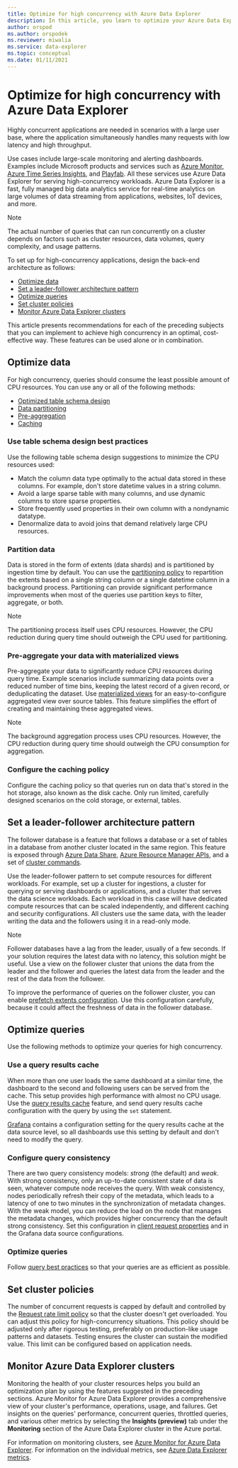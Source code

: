 ```yaml
---
title: Optimize for high concurrency with Azure Data Explorer
description: In this article, you learn to optimize your Azure Data Explorer setup for high concurrency.
author: orspod
ms.author: orspodek
ms.reviewer: miwalia
ms.service: data-explorer
ms.topic: conceptual
ms.date: 01/11/2021
---
```


# Optimize for high concurrency with Azure Data Explorer

Highly concurrent applications are needed in scenarios with a large user base, where the application simultaneously handles many requests with low latency and high throughput.

Use cases include large-scale monitoring and alerting dashboards. Examples include Microsoft products and services such as [Azure Monitor](https://azure.microsoft.com/services/monitor/), [Azure Time Series Insights](https://azure.microsoft.com/services/time-series-insights/), and [Playfab](https://playfab.com/). All these services use Azure Data Explorer for serving high-concurrency workloads. Azure Data Explorer is a fast, fully managed big data analytics service for real-time analytics on large volumes of data streaming from applications, websites, IoT devices, and more.

> [!NOTE]
> The actual number of queries that can run concurrently on a cluster depends on factors such as cluster resources, data volumes, query complexity, and usage patterns.

To set up for high-concurrency applications, design the back-end architecture as follows:

* [Optimize data](#optimize-data)
* [Set a leader-follower architecture pattern](#set-a-leader-follower-architecture-pattern)
* [Optimize queries](#optimize-queries)
* [Set cluster policies](#set-cluster-policies)
* [Monitor Azure Data Explorer clusters](#monitor-azure-data-explorer-clusters)

This article presents recommendations for each of the preceding subjects that you can implement to achieve high concurrency in an optimal, cost-effective way. These features can be used alone or in combination.

## Optimize data

For high concurrency, queries should consume the least possible amount of CPU resources. You can use any or all of the following methods:

- [Optimized table schema design](#use-table-schema-design-best-practices)
- [Data partitioning](#partition-data)
- [Pre-aggregation](#pre-aggregate-your-data-with-materialized-views)
- [Caching](#configure-the-caching-policy)

### Use table schema design best practices

Use the following table schema design suggestions to minimize the CPU resources used:

* Match the column data type optimally to the actual data stored in these columns. For example, don't store datetime values in a string column.
* Avoid a large sparse table with many columns, and use dynamic columns to store sparse properties.
* Store frequently used properties in their own column with a nondynamic datatype.
* Denormalize data to avoid joins that demand relatively large CPU resources.

### Partition data

Data is stored in the form of extents (data shards) and is partitioned by ingestion time by default. You can use the [partitioning policy](kusto/management/partitioningpolicy.md) to repartition the extents based on a single string column or a single datetime column in a background process. Partitioning can provide significant performance improvements when most of the queries use partition keys to filter, aggregate, or both.

> [!NOTE]
> The partitioning process itself uses CPU resources. However, the CPU reduction during query time should outweigh the CPU used for partitioning.

### Pre-aggregate your data with materialized views

Pre-aggregate your data to significantly reduce CPU resources during query time. Example scenarios include summarizing data points over a reduced number of time bins, keeping the latest record of a given record, or deduplicating the dataset. Use [materialized views](kusto/management/materialized-views/materialized-view-overview.md) for an easy-to-configure aggregated view over source tables. This feature simplifies the effort of creating and maintaining these aggregated views.

> [!NOTE]
> The background aggregation process uses CPU resources. However, the CPU reduction during query time should outweigh the CPU consumption for aggregation.

### Configure the caching policy

Configure the caching policy so that queries run on data that's stored in the hot storage, also known as the disk cache. Only run limited, carefully designed scenarios on the cold storage, or external, tables.

## Set a leader-follower architecture pattern

The follower database is a feature that follows a database or a set of tables in a database from another cluster located in the same region. This feature is exposed through [Azure Data Share](data-share.md), [Azure Resource Manager APIs](follower.md), and a set of [cluster commands](kusto/management/cluster-follower.md).

Use the leader-follower pattern to set compute resources for different workloads. For example, set up a cluster for ingestions, a cluster for querying or serving dashboards or applications, and a cluster that serves the data science workloads. Each workload in this case will have dedicated compute resources that can be scaled independently, and different caching and security configurations. All clusters use the same data, with the leader writing the data and the followers using it in a read-only mode.

> [!NOTE]
> Follower databases have a lag from the leader, usually of a few seconds. If your solution requires the latest data with no latency, this solution might be useful. Use a view on the follower cluster that unions the data from the leader and the follower and queries the latest data from the leader and the rest of the data from the follower.

To improve the performance of queries on the follower cluster, you can enable [prefetch extents configuration](kusto/management/cluster-follower.md#alter-follower-database-prefetch-extents). Use this configuration carefully, because it could affect the freshness of data in the follower database.

## Optimize queries

Use the following methods to optimize your queries for high concurrency.

### Use a query results cache

When more than one user loads the same dashboard at a similar time, the dashboard to the second and following users can be served from the cache. This setup provides high performance with almost no CPU usage. Use the [query results cache](kusto/query/query-results-cache.md) feature, and send query results cache configuration with the query by using the `set` statement.

[Grafana](grafana.md) contains a configuration setting for the query results cache at the data source level, so all dashboards use this setting by default and don't need to modify the query.

### Configure query consistency

There are two query consistency models: *strong* (the default) and *weak*. With strong consistency, only an up-to-date consistent state of data is seen, whatever compute node receives the query. With weak consistency, nodes periodically refresh their copy of the metadata, which leads to a latency of one to two minutes in the synchronization of metadata changes. With the weak model, you can reduce the load on the node that manages the metadata changes, which provides higher concurrency than the default strong consistency. Set this configuration in [client request properties](kusto/api/netfx/request-properties.md) and in the Grafana data source configurations.

### Optimize queries

Follow [query best practices](kusto/query/best-practices.md) so that your queries are as efficient as possible.

## Set cluster policies

The number of concurrent requests is capped by default and controlled by the [Request rate limit policy](kusto/management/request-rate-limit-policy.md) so that the cluster doesn't get overloaded. You can adjust this policy for high-concurrency situations. This policy should be adjusted only after rigorous testing, preferably on production-like usage patterns and datasets. Testing ensures the cluster can sustain the modified value. This limit can be configured based on application needs.

## Monitor Azure Data Explorer clusters

Monitoring the health of your cluster resources helps you build an optimization plan by using the features suggested in the preceding sections. Azure Monitor for Azure Data Explorer provides a comprehensive view of your cluster's performance, operations, usage, and failures. Get insights on the queries' performance, concurrent queries, throttled queries, and various other metrics by selecting the **Insights (preview)** tab under the **Monitoring** section of the Azure Data Explorer cluster in the Azure portal.

For information on monitoring clusters, see [Azure Monitor for Azure Data Explorer](/azure/azure-monitor/insights/data-explorer?toc=/azure/data-explorer/toc.json&amp;bc=/azure/data-explorer/breadcrumb/toc.json). For information on the individual metrics, see [Azure Data Explorer metrics](using-metrics.md#supported-azure-data-explorer-metrics).
